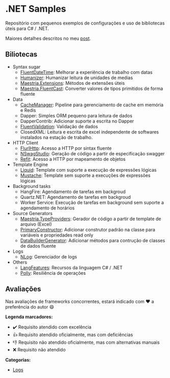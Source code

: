 # .NET Samples

Repositório com pequenos exemplos de configurações e uso de bibliotecas úteis para C# / .NET.

Maiores detalhes descritos no meu [post](https://fabionaspolini.medium.com/bibliotecas-para-incrementar-a-produtividade-em-c-net-52749e9329d3).

## Biliotecas

- Syntax sugar
  - [FluentDateTime](FluentDateTime): Melhorar a experiência de trabalho com datas
  - [Humanizer](Humanizer): Humanizar leitura de unidades de medias
  - [Maestria.Extensions](MaestriaExtensions): Métodos de extensões úteis
  - [Maestria.FluentCast](MaestriaFluentCast): Converter valores de tipos primitidos de forma fluente
- Data
  - [CacheManager](CacheManager): Pipeline para gerenciamento de cache em memória e Redis
  - Dapper: Simples ORM pequeno para leitura de dados
  - DapperContrib: Adicionar suporte a escrita no Dapper
  - [FluentValidation](FluentValidation): Validação de dados
  - ClosedXML: Leitura e escrita de excel independente de softwares instalados na estação de trabalho.
- HTTP Client
  - [FlurlHttp](FlurlHttp): Acesso a HTTP por sintax fluente
  - [NSwagStudio](NSwagStudio): Geração de código a partir de especificação swagger
  - [Refit](Refit): Acesso a HTTP por mapeamento de objetos
- Template Engine
  - [Liquid](Liquid): Template com suporte a execução de expressões lógicas
  - [Mustache](Mustache): Template sem suporte a execuções de expressões lógicas
- Background tasks
  - HangFire: Agendamento de tarefas em backgroud
  - Quartz.NET: Agendamento de tarefas em backgroud
  - Worker Service: Execução de tarefas em background sem suporte a agendamento de horários
- Source Generators
  - [Maestria.TypeProviders](MaestriaTypeProviders): Gerador de código a partir de template de arquivo (Excel)
  - [PrimaryConstructor](PrimaryConstructor): Adicionar construtor padrão na classe para variáveis e propriedades read only
  - [DataBuilderGenerator](DataBuilderGenerator): Adicionar métodos para contrução de classes de dados fluente
- Logs
  - [NLog](NLog): Gerenciador de logs
- Others
  - [LangFeatures](LangFeatures): Recursos da linguagem C# / .NET
  - [Polly](Polly): Resiliência de operações


## Avaliações

Nas avaliações de frameworks concorrentes, estará indicado com :heart: a preferência do autor :smile:

**Legenda marcadores:**

- :heavy_check_mark: Requisito atendido com excelência
- :+1: Requisito atendido oficialmente, mas com deficiências
- :-1: Requisito não atendido oficialmente, mas com alternativas manuais
- :x: Requisito não atendido

**Categorias:**

- [Logs](Docs/Logs.md)